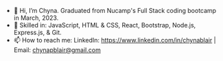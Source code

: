 - 👋 Hi, I’m Chyna. Graduated from Nucamp's Full Stack coding bootcamp in March, 2023.
- 🌱 Skilled in: JavaScript, HTML & CSS, React, Bootstrap, Node.js, Express.js, & Git.  
- 📫 How to reach me: LinkedIn: https://www.linkedin.com/in/chynablair | Email: chynapblair@gmail.com
